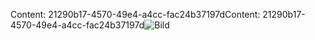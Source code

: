<span data-ttu-id="16115-101">Content: 21290b17-4570-49e4-a4cc-fac24b37197d</span><span class="sxs-lookup"><span data-stu-id="16115-101">Content: 21290b17-4570-49e4-a4cc-fac24b37197d</span></span>![Bild](99c82c50-555a-407b-a043-01ec63cea79e.png)
